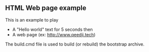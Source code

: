 ## HTML Web page example
This is an example to play
 - A "Hello world" text for 5 seconds then 
 - A web page (ex: http://www.qeedji.tech)  
    
The build.cmd file is used to build (or rebuild) the bootstrap archive.
